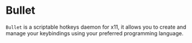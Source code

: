 # Bullet
`Bullet` is a scriptable hotkeys daemon for x11, it allows you to create and manage your
keybindings using your preferred programming language.
